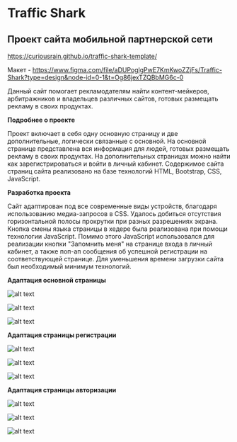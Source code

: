 # Traffic Shark

## Проект сайта мобильной партнерской сети

https://curiousrain.github.io/traffic-shark-template/

Макет - https://www.figma.com/file/aDUPoglgPwE7KmKwoZZjFs/Traffic-Shark?type=design&node-id=0-1&t=Og86jexTZQBbMG6c-0

Данный сайт помогает рекламодателям найти контент-мейкеров, арбитражников и владельцев различных сайтов, готовых размещать рекламу в своих продуктах.

**Подробнее о проекте**

Проект включает в себя одну основную страницу и две дополнительные, логически связанные с основной. На основной странице представлена вся информация для людей, готовых размещать рекламу в своих продуктах. На дополнительных страницах можно найти как зарегистрироваться и войти в личный кабинет. Содержимое сайта страниц сайта реализовано на базе технологий HTML, Bootstrap, CSS, JavaScript.


**Разработка проекта**

Сайт адаптирован под все современные виды устройств, благодаря использованию медиа-запросов в CSS. Удалось добиться отсутствия горизонтальной полосы прокрутки при разных разрешениях экрана.   
Кнопка смены языка страницы в хедере была реализована при помощи технологии JavaScript. Помимо этого JavaScript использовался для реализации кнопки "Запомнить меня" на странице входа в личный кабинет, а также поп-ап сообщения об успешной регистрации на соответствующей странице. Для уменьшения времени загрузки сайта был необходимый минимум технологий. 

**Адаптация основной страницы**

![alt text](./readme/index%20desktop.png)

![alt text](./readme/index%20tablet.png)

![alt text](./readme/index%20mobile.png)

**Адаптация страницы регистрации**

![alt text](./readme/register%20desktop.png)

![alt text](./readme/register%20tablet.png)

![alt text](./readme/register%20mobile.png)

**Адаптация страницы авторизации**

![alt text](./readme/signup%20desktop.png)

![alt text](./readme/signup%20tablet.png)

![alt text](./readme/singup%20mobile.png)







